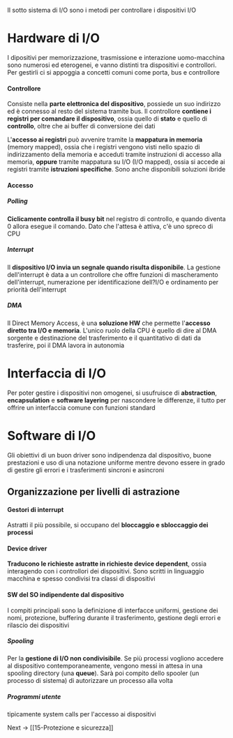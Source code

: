 Il sotto sistema di I/O sono i metodi per controllare i dispositivi I/O

# Hardware di I/O
I dipositivi per memorizzazione, trasmissione e interazione uomo-macchina sono numerosi ed eterogenei, e vanno distinti tra dispositivi e controllori. Per gestirli ci si appoggia a concetti comuni come porta, bus e controllore

#### Controllore
Consiste nella **parte elettronica del dispositivo**, possiede un suo indirizzo ed è connesso al resto del sistema tramite bus. Il controllore **contiene i registri per comandare il dispositivo**, ossia quello di **stato** e quello di **controllo**, oltre che ai buffer di conversione dei dati

L'**accesso ai registri** può avvenire tramite la **mappatura in memoria** (memory mapped), ossia che i registri vengono visti nello spazio di indirizzamento della memoria e acceduti tramite instruzioni di accesso alla memoria, **oppure** tramite mappatura su I/O (I/O mapped), ossia si accede ai registri tramite **istruzioni specifiche**. Sono anche disponibili soluzioni ibride

#### Accesso
##### Polling
**Ciclicamente controlla il busy bit** nel registro di controllo, e quando diventa 0 allora esegue il comando. Dato che l'attesa è attiva, c'è uno spreco di CPU

##### Interrupt
Il **dispositivo I/O invia un segnale quando risulta disponibile**. La gestione dell'interrupt è data a un controllore che offre funzioni di mascheramento dell'interrupt, numerazione per identificazione dell?I/O e ordinamento per priorità dell'interrupt

##### DMA
Il Direct Memory Access, è una **soluzione HW** che permette l'**accesso diretto tra I/O e memoria**. L'unico ruolo della CPU è quello di dire al DMA sorgente e destinazione del trasferimento e il quantitativo di dati da trasferire, poi il DMA lavora in autonomia

# Interfaccia di I/O
Per poter gestire i dispositivi non omogenei, si usufruisce di **abstraction**, **encapsulation** e **software layering** per nascondere le differenze, il tutto per offrire un interfaccia comune con funzioni standard

# Software di I/O
Gli obiettivi di un buon driver sono indipendenza dal dispositivo, buone prestazioni e uso di una notazione uniforme mentre devono essere in grado di gestire gli errori e i trasferimenti sincroni e asincroni

## Organizzazione per livelli di astrazione
#### Gestori di interrupt
Astratti il più possibile, si occupano del **bloccaggio e sbloccaggio dei processi**

#### Device driver
**Traducono le richieste astratte in richieste device dependent**, ossia interagendo con i controllori dei dispositivi. Sono scritti in linguaggio macchina e spesso condivisi tra classi di dispositivi

#### SW del SO indipendente dal dispositivo
I compiti principali sono la definizione di interfacce uniformi, gestione dei nomi, protezione, buffering durante il trasferimento, gestione degli errori e rilascio dei dispositivi

##### Spooling
Per la **gestione di I/O non condivisibile**. Se più processi vogliono accedere al dispositivo contemporaneamente, vengono messi in attesa in una spooling directory (una **queue**). Sarà poi compito dello spooler (un processo di sistema) di autorizzare un processo alla volta

##### Programmi utente
tipicamente system calls per l'accesso ai dispositivi


Next -> [[15-Protezione e sicurezza]]